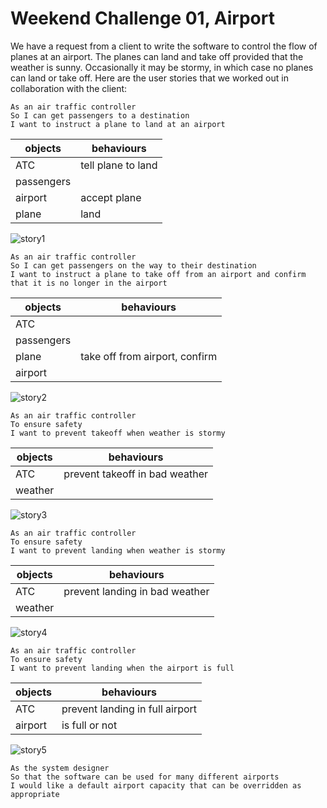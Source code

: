 
# Weekend Challenge 01, Airport

We have a request from a client to write the software to control the flow of planes at an airport. The planes can land and take off provided that the weather is sunny. Occasionally it may be stormy, in which case no planes can land or take off.  Here are the user stories that we worked out in collaboration with the client:

```
As an air traffic controller
So I can get passengers to a destination
I want to instruct a plane to land at an airport
```

objects | behaviours
-|-
ATC | tell plane to land  
passengers |
airport | accept plane
plane | land

![story1](https://github.com/n3ttl3t/airport_challenge/blob/master/uml/userstory01.png)

```
As an air traffic controller
So I can get passengers on the way to their destination
I want to instruct a plane to take off from an airport and confirm that it is no longer in the airport
```

objects | behaviours
-|-
ATC |   
passengers |  
plane | take off from airport, confirm
airport |  

![story2](https://github.com/n3ttl3t/airport_challenge/blob/master/uml/userstory02.png)

```
As an air traffic controller
To ensure safety
I want to prevent takeoff when weather is stormy
```
objects | behaviours
-|-
ATC | prevent takeoff in bad weather
weather |

![story3](https://github.com/n3ttl3t/airport_challenge/blob/master/uml/userstory03.png)

```
As an air traffic controller
To ensure safety
I want to prevent landing when weather is stormy
```
objects | behaviours
-|-
ATC | prevent landing in bad weather
weather |

![story4](https://github.com/n3ttl3t/airport_challenge/blob/master/uml/userstory04.png)

```
As an air traffic controller
To ensure safety
I want to prevent landing when the airport is full
```
objects | behaviours
-|-
ATC | prevent landing in full airport
airport | is full or not

![story5](https://github.com/n3ttl3t/airport_challenge/blob/master/uml/userstory05.png)

```
As the system designer
So that the software can be used for many different airports
I would like a default airport capacity that can be overridden as appropriate
```
